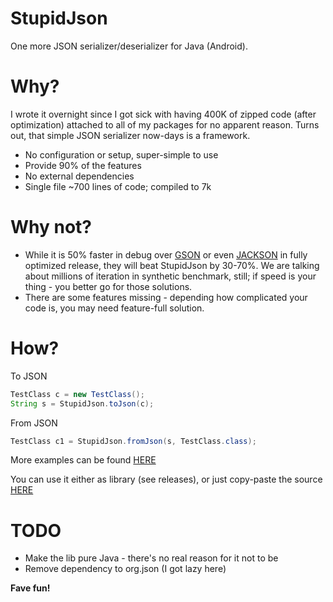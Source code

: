 # StupidJson
One more JSON serializer/deserializer for Java (Android).

# Why?
I wrote it overnight since I got sick with having 400K of zipped code (after optimization) attached to all of my packages for no apparent reason. Turns out, that simple JSON serializer now-days is a framework.

* No configuration or setup, super-simple to use
* Provide 90% of the features
* No external dependencies
* Single file ~700 lines of code; compiled to 7k

# Why not?
* While it is 50% faster in debug over [GSON](https://github.com/google/gson) or even [JACKSON](https://github.com/FasterXML/jackson) in fully optimized release, they will beat StupidJson by 30-70%. We are talking about millions of iteration in synthetic benchmark, still; if speed is your thing - you better go for those solutions.
* There are some features missing - depending how complicated your code is, you may need feature-full solution.

# How?
To JSON
```java
TestClass c = new TestClass();
String s = StupidJson.toJson(c);
```

From JSON
```java
TestClass c1 = StupidJson.fromJson(s, TestClass.class);
```

More examples can be found [HERE](https://github.com/alexportnov/StupidJson/blob/master/StupidJsonUsageExample/src/main/java/com/stupidjson/example/SimpleActivity.java)


You can use it either as library (see releases), or just copy-paste the source [HERE](https://github.com/alexportnov/StupidJson/blob/master/StupidJson/src/main/java/com/stupidjson/StupidJson.java)


# TODO
* Make the lib pure Java - there's no real reason for it not to be
* Remove dependency to org.json (I got lazy here)


**Fave fun!**
